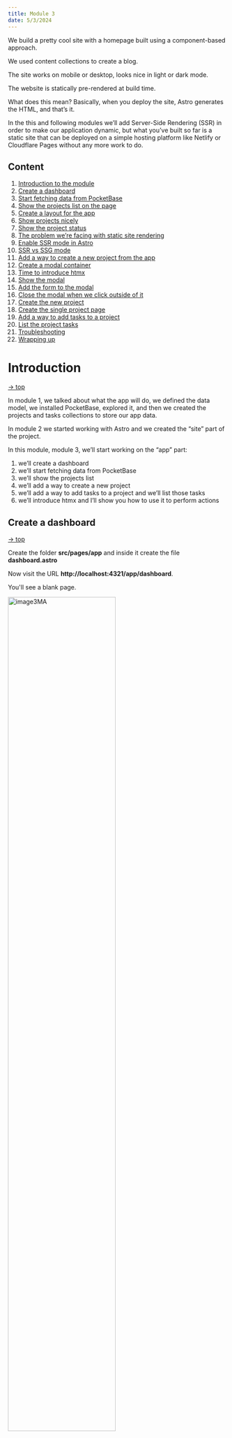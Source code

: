 ```yaml
---
title: Module 3
date: 5/3/2024
---
```



We build a pretty cool site with a homepage built using a component-based approach.

We used content collections to create a blog.

The site works on mobile or desktop, looks nice in light or dark mode.

The website is statically pre-rendered at build time.

What does this mean? Basically, when you deploy the site, Astro generates the HTML, and that’s it.

In the this and following modules we’ll add Server-Side Rendering (SSR) in order to make our application dynamic, but what you’ve built so far is a static site that can be deployed on a simple hosting platform like Netlify or Cloudflare Pages without any more work to do.

## Content

1. [Introduction to the module](#introduction)
2. [Create a dashboard](#create-a-dashboard)
3. [Start fetching data from PocketBase](#start-fetching-data-from-pocketbase)
4. [Show the projects list on the page](#show-the-projects-list-on-the-page)
5. [Create a layout for the app](#create-a-layout-for-the-app)
6. [Show projects nicely](#show-projects-nicely)
7. [Show the project status](#show-the-project-status)
8. [The problem we’re facing with static site rendering](#the-problem-we-are-facing-with-static-rendering)
9. [Enable SSR mode in Astro](#enable-ssr-server-side-rendering-mode-in-astro)
10. [SSR vs SSG mode](#ssr-vs-ssg-mode)
11. [Add a way to create a new project from the app](#add-a-way-to-create-a-new-project-from-the-app)
12. [Create a modal container](#create-a-modal-container)
13. [Time to introduce htmx](#what-is-htmx)
14. [Show the modal](#show-the-modal)
15. [Add the form to the modal](#add-the-form-to-the-modal)
16. [Close the modal when we click outside of it](#close-the-modal-when-we-click-outside-of-it)
17. [Create the new project](#create-the-new-project)
18. [Create the single project page](#create-the-single-project-page)
19. [Add a way to add tasks to a project](#add-a-way-to-add-tasks-to-a-project)
20. [List the project tasks](#list-the-project-tasks)
21. [Troubleshooting](#troubleshooting)
22. [Wrapping up](#wrapping-up)

# Introduction

[&rarr; top](#)

In module 1, we talked about what the app will do, we defined the data model, we installed PocketBase, explored it, and then we created the projects and tasks collections to store our app data.

In module 2 we started working with Astro and we created the “site” part of the project.

In this module, module 3, we’ll start working on the “app” part:

1. we’ll create a dashboard
1. we’ll start fetching data from PocketBase
1. we’ll show the projects list
1. we’ll add a way to create a new project
1. we’ll add a way to add tasks to a project and we’ll list those tasks
1. we’ll introduce htmx and I’ll show you how to use it to perform actions

## Create a dashboard

[&rarr; top](#)

Create the folder **src/pages/app** and inside it create the file **dashboard.astro**

Now visit the URL **http://localhost:4321/app/dashboard**.

You'll see a blank page.

<img src="../_image3MA.webp" alt="image3MA" width=70% />
<img src="/_image3MA.webp" alt="image3MA" width=70% />

In Astro, if there’s no page route corresponding to a URL, you’ll see a “404 not found” page:

<img src="../_image3MB.webp" alt="image3MA" width=70% />
<img src="  /_image3MB.webp" alt="image3MA" width=70% />

404 is the HTTP response status code for “page not found”. The HTTP server returns this status code to the client.

You can see the HTTP response status code in the **DevTools Network panel**:

<img src="../_image3MC.webp" alt="image3MA" width=70% />
<img src="  /_image3MC.webp" alt="image3MA" width=70% />

<img src="../_image3MD.webp" alt="image3MA" width=70% />
<img src="  /_image3MD.webp" alt="image3MA" width=70% />

A successful response has status code 200.

What we want to do is start the whole “app part” by listing all the projects in the projects collection in PocketBase.

Go to the PocketBase “Admin UI” URL **http://127.0.0.1:8090/_/**, as we’ve done in Module 1 (restart PocketBase if you stopped its process with **./pocketbase serve** (**.\pocketbase serve** on Windows Powershell) from the folder where you added the PocketBase command, as we did in module 1).

Here is the projects collection we created in module 1:

<img src="../_image3ME.webp" alt="image3MA" width=70% />
<img src="  /_image3ME.webp" alt="image3MA" width=70% />

I want to add some projects here, using the PocketBase interface.

But first we have to add a user. The reason is that each product has a created_by property that links to a user.

So first go to the users collection and add a user by clicking “New record”:

<img src="../_image3MF.webp" alt="image3MA" width=70% />
<img src="  /_image3MF.webp" alt="image3MA" width=70% />

You’ll see a form show up:

<img src="../_image3MG.webp" alt="image3MA" width=70% />
<img src="  /_image3MG.webp" alt="image3MA" width=70% />

Fill the Email and Password fields. Also set Public: On on the email field (see the green text in the screenshot below) — we’ll talk about this later, but basically we’ll use this to be able to search users by email, by default unlocked for privacy reasons.

<img src="../_image3MH.webp" alt="image3MA" width=70% />
<img src="  /_image3MH.webp" alt="image3MA" width=70% />

Click “Create” and you should see the record:

<img src="../_image3MI.webp" alt="image3MA" width=70% />
<img src="  /_image3MI.webp" alt="image3MA" width=70% />

Now select to the projects collection.

Click “New record” and add a few sample projects:

<img src="../_image3MJ.webp" alt="image3MA" width=70% />
<img src="  /_image3MJ.webp" alt="image3MA" width=70% />

Set a name, a status from the list, and pick a user:

<img src="../_image3MK.webp" alt="image3MA" width=70% />
<img src="  /_image3MK.webp" alt="image3MA" width=70% />

Add a few records, just to have some data to visualize:

<img src="../_image3ML.webp" alt="image3MA" width=70% />
<img src="  /_image3ML.webp" alt="image3MA" width=70% />

## Start fetching data from PocketBase

[&rarr; top](#)

Now we’re ready to fetch the data from PocketBase.

To do this, go to the terminal and install the pocketbase npm package.

This is the first npm package we install. This is how we “import” code that other people created, and we can use in our projects.

Run the command from the folder that contains package.json (the root folder of Astro):

```

npm install pocketbase@0.21.1

```

<img src="../_image3MM.webp" alt="image3MA" width=70% />
<img src="  /_image3MM.webp" alt="image3MA" width=70% />

The entry has been added to the package.json file:

<img src="../_image3MN.webp" alt="image3MA" width=70% />
<img src="  /_image3MN.webp" alt="image3MA" width=70% />

(your exact version numbers will change but don’t worry)

Now in src/pages/app/dashboard.astro add this code:

```

---
import PocketBase from 'pocketbase'

const pb = new PocketBase('http://127.0.0.1:8090')

const projects = await pb
  .collection('projects')
  .getFullList()

console.log(projects)
---

```

Reload the dashboard, now in the terminal you should see the output of the console.log() - remember, anything we write in the “frontmatter” of an Astro component (the part between the --- lines) is ran server-side, so we don’t see the output in the browser console, but rather in the terminal where npm run dev is running.

You should see all the projects data printed:

<img src="../_image3MO.webp" alt="image3MA" width=70% />
<img src="  /_image3MO.webp" alt="image3MA" width=70% />

## Show the projects list on the page

[&rarr; top](#)

The dashboard is still an empty page.

In the dashboard.astro page component now we can iterate the projects array, similarly to how we iterated over arrays when we built the homepage to show features or the footer:

```

---
import PocketBase from 'pocketbase'

const pb = new PocketBase('http://127.0.0.1:8090')

const projects = await pb.collection('projects').getFullList()
---

<ul>
  {projects.map(project => <li>{project.name}</li>)}
</ul>

```

Here is the result:

<img src="../_image3MP.webp" alt="image3MA" width=70% />
<img src="  /_image3MP.webp" alt="image3MA" width=70% />

## Create a layout for the app

This method we used to show the projects list is ok, but let’s do it in a different way now.

We’re going to create a lot of screens in the “app” portion of our project, so let’s create a src/layouts/LayoutApp.astro layout - similarly to what we did with src/layouts/LayoutSite.astro for the site part.

```

---
const { title = 'Spring24app' } = Astro.props
---

<html lang='en'>
  <head>
    <meta charset='utf-8' />
    <link
      rel='icon'
      type='image/svg+xml'
      href='/favicon.svg'
    />
    <meta name='viewport' content='width=device-width' />
    <title>{title}</title>
    <meta
      name='description'
      content='A project management tool'
    />
  </head>

  <body>
    <main class='min-h-screen dark:bg-black dark:text-white'>
      <div class='max-w-5xl px-4 py-4 mx-auto'>
        <slot />
      </div>
    </main>
  </body>
</html>

```

This layout has a title prop, that will be used to fill the &lt;title> tag content.

Any page that uses this layout can pass the title information as a prop, like this:

```

<LayoutApp title='Dashboard'>
  ...
</LayoutApp>

```

That’s what we’re going to do in src/pages/app/dashboard.astro:

```

---
import PocketBase from 'pocketbase'

import LayoutApp from '@layouts/LayoutApp.astro'

const pb = new PocketBase('http://127.0.0.1:8090')

const projects = await pb
  .collection('projects')
  .getFullList()
---

<LayoutApp title='Dashboard'>
  <ul>
    {projects.map(project =>
      <li>{project.name}</li>
    )}
  </ul>
</LayoutApp>

```

**TIP** Sometimes you may get an error when adding a file to VS Code and then import it. Running **Developer: Restart Extension Host** command in VS Code from the Command Palette (cmd-shift-p OR ctrl-shift-p OR shift-greaterthan key).

The layout now provides some built-in padding that will be set across all pages in our app:

<img src="../_image3MQ.webp" alt="image3MA" width=70% />
<img src="  /_image3MQ.webp" alt="image3MA" width=70% />

## Show projects nicely

[&rarr; top](#)

Now I’m going to create a ProjectCard component that will be responsible for showing a single project in our list.

Create the file src/components/app/projects/ProjectCard.astro and inside it we’re going to start simple.

VS Code tip: you can right click after all the files list in the root of the project, select “New File…”, then paste that whole string including / in the root of the project VS Code will auto-create all folders, pretty handy

We get the project object as a prop, and we print the project name in a &lt;li> tag:

```

---
const { project } = Astro.props
---

<li>
  {project.name}
</li>

```

In src/pages/app/dashboard.astro we import this component and we use it in our projects.map() iteration:

```

---

import PocketBase from 'pocketbase'
import LayoutApp from '@layouts/LayoutApp.astro'
import ProjectCard from '@components/app/projects/ProjectCard.astro'

const pb = new PocketBase('http://127.0.0.1:8090')

const projects = await pb
.collection('projects')
.getFullList()

---

<LayoutApp title='Dashboard'>
  <ul>
    {projects.map(project =>
      <li>{project.name}</li> REPLACE THIS LINE BY THE NEXT!!!
      <ProjectCard project={project} />
    )}
  </ul>
</LayoutApp>

```

Everything should work exactly as before.

But now we can work in the ProjectCard component to make things look prettier:

```

---
const { project } = Astro.props
---

<li>      DELETE THIS LINE
  {project.name}  DELETE THIS LINE
</li>   DELETE THIS LINE
<li
  class='text-zinc-800 dark:text-white border dark:border-none rounded-lg bg-zinc-100 dark:bg-zinc-800 hover:bg-zinc-200 hover:dark:bg-zinc-700'>
  <a href={`/app/project/${project.id}`}>
    <div
      class='flex justify-center w-full p-6'>
      <h3
        class='text-lg font-bold truncate'>
        {project.name}
      </h3>
    </div>
  </a>
</li>

```

This adds some padding to each project, and also links to the project detail page when each card is clicked:

<img src="../_image3MR.png" alt="image3MR" width=70% />

<img src="  /_image3MR.png" alt="image3MR" width=70% />

Now in src/pages/app/dashboard.astro we can wrap our cards in a container with grid grid-cols-2 to display 2 projects on each row (only on big screens), and we’re also applying a gap to visually separate them:

```

<LayoutApp title='Dashboard'>
  <div class='py-10 mx-auto text-white max-w-7xl'>
      <ul>
      <ul class='grid gap-6 sm:grid-cols-2'>
        {
          projects.map(project => (
            <ProjectCard project={project} />
          ))
        }
      </ul>
  </div>
</LayoutApp>

```

<img src="../_image3MS.png" alt="image3MS" width=70% />

<img src="  /_image3MS.png" alt="image3MS" width=70% />

On small screens you’ll get 1 column, thanks to using sm: before grid-cols-2 in our Tailwind CSS class:

<img src="../_image3MT.png" alt="image3MT" width=70% />

<img src="  /_image3MT.png" alt="image3MT" width=70% />

Let’s also add a title so users knows what they’re looking at:

```

<LayoutApp title='Dashboard'>
   <div class='py-10 mx-auto text-white max-w-7xl'>
   <div class='py-10 mx-auto text-white max-w-7xl space-y-6'>
   <div
     class='rounded-lg bg-zinc-900 px-5 py-4 sm:py-2.5 text-xl sm:text-3xl md:text-5xl text-white uppercase text-center font-extrabold'>
     Projects
   </div>


    <ul class='grid gap-6 sm:grid-cols-2'>
      {
        projects.map(project => (
          <ProjectCard project={project} />
        ))
      }
    </ul>
  </div>
</LayoutApp>

```

Pretty nice:

<img src="../_image3MU.png" alt="image3MU" width=70% />

<img src="  /_image3MU.png" alt="image3MU" width=70% />


## Show the project status

[&rarr; top](#)

Now let’s display each project’s status in the project card.

Remember, we have the status information that stores the current project state, for example “not started” or “in progress” or “completed”:

<img src="../_image3MV.png" alt="image3MV" width=70% />

<img src="  /_image3MV.png" alt="image3MV" width=70% />

Here’s what we want to achieve:

<img src="../_image3MW.png" alt="image3MW" width=70% />

<img src="  /_image3MW.png" alt="image3MW" width=70% />

To do this, first we add some markup to the card HTML in src/components/app/projects/ProjectCard.astro:

```

<li
  class='text-zinc-800 dark:text-white border dark:border-none rounded-lg bg-zinc-100 dark:bg-zinc-800 hover:bg-zinc-200 hover:dark:bg-zinc-700'>
  <a href={`/app/project/${project.id}`}>
    <div
      class='flex justify-center w-full p-6'>
      <h3
        class='text-lg font-bold truncate'>
        {project.name}
      </h3>
    </div>

    <div
      class={`bg-zinc-100 dark:bg-zinc-800 rounded-b-lg text-center border-t ${
        project.status !== 'not started' &&
        project.status !== 'ongoing' &&
        project.status !== 'on hold' &&
        project.status !== 'done' &&
        'border-t-blue-600 dashed-border-top'
      }`}>
      <div
        class="inline-block px-1 mt-[0.35rem] text-sm text-zinc-900 bg-zinc-100 rounded-md">
        {project.status}
      </div>

      <div
        class={`${projectStatus(
          project.status,
        )} rounded-bl-lg bg-blue-600 py-1 text-center -mt-7 pb-8`}>
      </div>
    </div>

  </a>
</li>

```

In the frontmatter part, we add a little function that we use to apply specific classes to the markup depending on the project status, to style it nicely:

```

export function projectStatus(status: string) {
  switch (status) {
    case 'started':
      return ' w-2/12 '
    case 'in progress':
      return ' w-6/12 '
    case 'ongoing':
      return ' w-full bg-blue-600 rounded-br-lg'
    case 'archived':
      return ' w-full bg-zinc-400 rounded-br-lg'
    case 'on hold':
      return ' w-full bg-stripes-darkgray-yellow rounded-br-lg'
    case 'almost finished':
      return ' w-10/12 '
    case 'done':
      return ' w-full bg-green-500 rounded-br-lg'
    case 'not started':
      return ' w-full bg-zinc-400 rounded-br-lg'
  }
}

```

Finally, we add a &lt;style> tag to include 2 custom CSS classes: bg-stripes-darkgray-yellow and dashed-border-top:

```

<style>
  .bg-stripes-darkgray-yellow {
    background-image: repeating-linear-gradient(
      45deg,
      #1f2937,
      #1f2937 25px,
      #f6e711 25px,
      #f6e711 50px
    );
  }

  .dashed-border-top {
    position: relative;
    background-image: repeating-linear-gradient(
      to right,
      currentColor,
      currentColor 7px,
      transparent 7px,
      transparent 20px
    );
    background-size: 100% 2px;
    background-position: top;
    background-repeat: no-repeat;
    border-top: 1px solid transparent;
  }
</style>

```

Here’s the complete **src/components/app/projects/ProjectCard.astro file**:

```

---
const { project } = Astro.props


export function projectStatus(status: string) {
  switch (status) {
    case 'started':
      return ' w-2/12 '
    case 'in progress':
      return ' w-6/12 '
    case 'ongoing':
      return ' w-full bg-blue-600 rounded-br-lg '
    case 'archived':
      return ' w-full bg-zinc-400 rounded-br-lg '
    case 'on hold':
      return ' w-full bg-stripes-darkgray-yellow rounded-br-lg '
    case 'almost finished':
      return ' w-10/12 '
    case 'done':
      return ' w-full bg-green-500 rounded-br-lg '
    case 'not started':
      return ' w-full bg-zinc-400 rounded-br-lg '
  }
}
---

<style>
  .bg-stripes-darkgray-yellow {
    background-image: repeating-linear-gradient(
      45deg,
      #1f2937,
      #1f2937 25px,
      #f6e711 25px,
      #f6e711 50px
    );
  }

  .dashed-border-top {
    position: relative;
    background-image: repeating-linear-gradient(
      to right,
      currentColor,
      currentColor 7px,
      transparent 7px,
      transparent 20px
    );
    background-size: 100% 2px;
    background-position: top;
    background-repeat: no-repeat;
    border-top: 1px solid transparent;
  }
</style>

<li
  class='text-zinc-800 dark:text-white border dark:border-none rounded-lg bg-zinc-100 dark:bg-zinc-800 hover:bg-zinc-200 hover:dark:bg-zinc-700'>
  <a href={`/app/project/${project.id}`}>
    <div
      class='flex justify-center w-full p-6'>
      <h3
        class='text-lg font-bold truncate'>
        {project.name}
      </h3>
    </div>

    <div
      class={`bg-zinc-100 dark:bg-zinc-800 rounded-b-lg text-center border-t ${
        project.status !== 'not started' &&
        project.status !== 'ongoing' &&
        project.status !== 'on hold' &&
        project.status !== 'done' &&
        'border-t-blue-600 dashed-border-top'
      }`}>
      <div
        class="inline-block px-1 mt-[0.35rem] text-sm text-zinc-900 bg-zinc-100 rounded-md">
        {project.status}
      </div>

      <div
        class={`${projectStatus(
          project.status,
        )} rounded-bl-lg bg-blue-600 py-1 text-center -mt-7 pb-8`}>
      </div>
    </div>
  </a>
</li>

```

Looks pretty cool (I changed the status of the projects in PocketBase, to see how it changed its design):

<img src="../_image3MX.png" alt="image3MX" width=70% />

<img src="  /_image3MX.png" alt="image3MX" width=70% />


## The problem we are facing with static rendering

[&rarr; top](#)

There is a big problem now that we haven’t yet realized we have.

Astro by default is a static site generator (also called SSG). The site is created at build time, and after that happened, that’s it.

What does this mean, and how does it affect us?

We are currently running Astro in development mode, as we ran npm run dev.

Each time we change something in our pages, the result you see in the browser changes. And new data coming from PocketBase is fetched without issues, as you can see by adding a new project in PocketBase:

<img src="../_image3PA.webp" alt="image3PA" width=70% />

<img src="  /_image3PA.webp" alt="image3PA" width=70% />

Now let’s do something.

Let’s build the app for production.

Stop **npm run dev** by pressing **cmd-c** or **ctrl-c** and run:

```

npm run build

```

<img src="../_image3PB.webp" alt="image3PB" width=70% />

<img src="  /_image3PB.webp" alt="image3PB" width=70% />

The **build** command is defined in **package.json** as:

<img src="../_image3PC.webp" alt="image3PC" width=70% />

<img src="  /_image3PC.webp" alt="image3PC" width=70% />

When you run this command, first Astro runs astro check to check for possible errors, and then, if there are no problems, it runs astro build to create the production version in the dist folder in your project.

You should be able to see dist folder in VS Code:

<img src="../_image3PD.webp" alt="image3PD" width=70% />

<img src="  /_image3PD.webp" alt="image3PD" width=70% />

Now run **npm run preview** to run **astro preview**, the Astro command that starts a local server and serves the content of the **dist** folder.

<img src="../_image3PE.webp" alt="image3PE" width=70% />

<img src="  /_image3PE.webp" alt="image3PE" width=70% />

Now try accessing the URL, go to the **/app/dashboard** route and you’ll see the projects, as we had before:

<img src="../_image3PF.webp" alt="image3PF" width=70% />

<img src="  /_image3PF.webp" alt="image3PF" width=70% />

But now try removing the “new project” you just added - you still see the project on the website!

The reason is that the site was statically built, it was turned to HTML during the build, data was fetched from PocketBase during the build.

You need a new build to get the updated data.

This is great for many different use cases, for example when you have a set of data that’s static and you don’t need to fetch data from the database on any request.

It’s much, much more efficient to build a static site, and deploy on an hosting platform like Netlify or Vercel completely for free.

When you start needing a database, you’ll see things will start costing you a bit of money (or, they’ll have a limited free plan), because that’s a more complex setup.

But this doesn’t work for us, because we are building a dynamic application.

The solution is: we need to enable server-side rendering (SSR) mode in Astro.


## Enable SSR mode in Astro

**(Server Side Rendering)**

[&rarr; top](#)

To enable SSR mode, run the command

```

npm install @astrojs/node@8.2.3

```

If **npm run preview** is still running, terminate the process by using ctrl-c.

Open your **astro.config.mjs** file and add the following:

```

import tailwind from '@astrojs/tailwind'
import { defineConfig } from 'astro/config'

import node from '@astrojs/node'
import 'dotenv/config'

// https://astro.build/config
export default defineConfig({
  integrations: [tailwind()],
  output: 'server',
  adapter: node({
    mode: 'standalone'
  })
})

```

The “adapter” part is interesting because Astro has a lot of server-rendering adapters so it can work anywhere you want to run it on (see https://astro.build/integrations/?search=&categories%5B%5D=adapters)

Node.js is the one we use to run locally, but for example if you want to deploy a site to Cloudflare, you’ll need the Cloudflare adapter. Same for Vercel, Netlify, etc, as all those platforms are special in their own way, so we need a specific adapter to make the best use of them.

output: "server" is what enables SSR for the whole site.

Even though SSR is enabled, we can tell Astro to pre-render at build time some pages, for which we don’t need SSR. Our whole marketing site doesn’t need SSR.

We’ll need to add this line:

```

export const prerender = true

```

at the top of each route, so Astro knows it can prerender them when the server starts.

It’s worth noting you could do the opposite by setting output: "hybrid" in the Astro config, in this case you would set prerender = false for pages you want server-rendered. But since we have just a few pages we want to prerender at build time, and the rest of the site is server rendered on each request, we’ll stick to server.

Actually let’s go and make the homepage prerendered in src/pages/index.astro:

```

---
export const prerender = true

import LayoutSite from '@layouts/LayoutSite.astro'

//...

```

Do the same for **src/pages/blog.astro** and also **src/pages/blog/[slug].astro**.

Now run **npm run build** again, notice some things changed compared to the last time we ran that command:

<img src="../_image3PG.webp" alt="image3PG" width=70% />

<img src="  /_image3PG.webp" alt="image3PG" width=70% />

Now run **npm run preview**, this command changed too:

<img src="../_image3PH.webp" alt="image3PH" width=70% />

<img src="  /_image3PH.webp" alt="image3PH" width=70% />

Now go to **http://localhost:4321/app/dashboard**, and now try doing what we tried before - adding a new project in PocketBase, or deleting a new one.

After reloading the page, you’ll see the new data reflected on the website.

## SSR vs SSG mode

**Server Side Rendering vs Server Side Generator**

[&rarr; top](#)

The upside is that we now have fresh data.

The downside is that we have to look in the database for every request (we’ll be able to speed up things when we’ll talk about caching).

The time needed for this will be super fast locally.

It will aslo be very fast on a remote server if both Astro and PocketBase are on the same machine or data center.

Speed problems will start when you put the website somewhere on the cloud, for example in a US East data center, but data is hosted in a data center in US West or Europe - always try to keep data and server very near each other, geographically.

A static site can be made super fast by serving it from multiple locations, that’s what most hosting providers do automatically with their CDN and Edge offering.

A SSR site with a database is trickier, but there are ways to do so - might be out of the scope of the Bootcamp.

We’ll focus on deploying, in the last module, but in a centralized location - you’ll pick the one that’s nearest to the majority of your app users.

This site you’re reading is server-rendered from a super cheap plan on Render, from Oregon, and is very fast for me even though I’m very far from it.

Now that we have SSR enabled, stop npm run preview and let’s go back to running npm run dev to go back to development mode, so changes to your code will be immediately reflected on the site.

The production build is more optimized. And development mode ships a “client” script to enable “hot module reloading” (that’s the magic that happens when the app refreshes when you save a file in your editor).


## Add a way to create a new project from the app

[&rarr; top](#)

Now that we’re back in development mode, let’s add a way to create a new project from the app.

We start build our “app experience”.

First, I want to add a new button at the end of our projects list with the “Add new” words in it.

Create a new component **AddNewProjectCard** in **src/components/app/projects/AddNewProjectCard.astro**

Edit the file by adding the following code:

```

<div class='text-white bg-zinc-800 rounded-lg shadow'>
  <div
    class='flex items-center justify-between w-full p-6 text-center space-x-6'>
    <div class='flex-1 mx-auto'>
      <button
        type='button'
        class='inline-flex items-center justify-center px-6 py-2 text-sm font-bold text-white bg-blue-600 border border-transparent rounded-md hover:bg-blue-700 focus:outline-none focus:ring-2 focus:ring-offset-2 focus:ring-blue-500 select-none'>
        Add new project
      </button>
    </div>
  </div>
</div>

```

At the moment this button does nothing, it just renders the button on the page.

We add this component in **src/pages/app/dashboard.astro**

```

---
import PocketBase from 'pocketbase'

import LayoutApp from '@layouts/LayoutApp.astro'

import ProjectCard from '@components/app/projects/ProjectCard.astro'
import AddNewProjectCard from '@components/app/projects/AddNewProjectCard.astro'

const pb = new PocketBase('http://127.0.0.1:8090')

const projects = await pb
  .collection('projects')
  .getFullList()
---

<LayoutApp title='Dashboard'>
  <div
    class='py-10 mx-auto text-white max-w-7xl space-y-6'>
    <div
      class='rounded-lg bg-zinc-900 px-5 py-4 sm:py-2.5 text-xl sm:text-3xl md:text-5xl text-white uppercase text-center font-extrabold'>
      Projects
    </div>

    <div class='space-y-6'>
      <ul class='grid gap-6 sm:grid-cols-2'>
        {
          projects.map(project => (
            <ProjectCard project={project} />
          ))
        }
      </ul>
      <AddNewProjectCard />
    </div>
  </div>
</LayoutApp>

```

You should see the button in place:

<img src="../_image3PJ.webp" alt="image3PJ" width=70% />

<img src="  /_image3PJ.webp" alt="image3PJ" width=70% />

Now comes the interesting part part.

What should happen when you click the “Add new” button? Perhaps we send the user to a new page, maybe a /app/projects/new route, where there is a form, the user adds the project name, saves, we send them back to /app/dashboard.

That’s a perfectly reasonable thing to do.

However, the page would look quite empty because the form is a really small one.

It’s better, I think, to show this form inside a modal. User clicks “Add new”, a little window shows up, the user hits save, and we display the new project right there.

We’re going to have a lot of those little interactions:

- to add a new project (this use case)
- to add a new task
- to add a new team

but also to edit a project’s name, or a team’s name.

So we’ll build a “modal container” in a very generic way that can be reused for everything.


## Create a modal container

[&rarr; top](#)

We’ll use the &lt;dialog> HTML element for the modal.

This is a recent browser feature, and it’s perfect to create modal windows.

Read more about this on https://developer.mozilla.org/en-US/docs/Web/HTML/Element/dialog.

By default the content of a &lt;dialog> element is hidden, and we show it to the user by first looking up the dialog:

```

document.querySelector('dialog')

```

and then calling its **showModal()** method:

```

document.querySelector('dialog').showModal()

```

We can close the dialog by pressing the “esc” key, this automatically closes the dialog for us without having to write any code.

Or, we can programmatically close it by using JavaScript:

```

document.querySelector('dialog').close()

```

Let's start by adding a **&lt;dialog>** element in **src/layouts/LayoutApp.astro**:

```

---
const { title = 'Spring24app' } = Astro.props
---

<html lang='en'>
  <head>
    <meta charset='utf-8' />
    <link
      rel='icon'
      type='image/svg+xml'
      href='/favicon.svg'
    />
    <meta name='viewport' content='width=device-width' />
    <title>{title}</title>
    <meta
      name='description'
      content='A project management tool'
    />
  </head>

  <body>
    <main
      class='min-h-screen dark:bg-black dark:text-white'>
      <div class='max-w-5xl px-4 py-4 mx-auto'>
        <dialog></dialog>
        <slot />
      </div>
    </main>
  </body>
</html>

```

This will be the container of our project modal.

We'll write the modal content in a new page component.

Let's create a new folder where we'll store all the modal page components: **src/page/app/modals/**. Inside it, create **project/new.astro**.

We'll be able to get this page using the URL **/modals/project/new**.

This will be an **HTML partial**. It won't be a full HTML page, it will be just something we'll put inside the &lt;dialog> HTML element, so it can be just some HTML tag.

Add the following HTML into it to center a visual container with a gray background, and add some text into it:

```

---
export const partial = true
---

<div class='fixed inset-0'>
  <div class='flex items-center justify-center h-screen'>
    <div class='bg-zinc-100 dark:bg-zinc-800 rounded-lg max-w-sm w-full p-6 space-y-6'>
      <p>modal</p>
    </div>
  </div>
</div>

```

This is a page partial (see https://astro.build/blog/astro-340/ and https://docs.astro.build/en/basics/astro-pages/#partials)

We’ll later implement this, but let’s get to the point this content is shown in the page.

To do this, we’ll load the HTML partial inside the &lt;dialog> HTML element when the “Add new” button is clicked.

How? Using **htmx**.


## What is htmx??  

[&rarr; top](#)

htmx is a wonderful tiny library that allows us to perform actions and make our app feel like it’s built with a complex JavaScript framework, while in reality it’s not.

If you’ve used React or Vue or Svelte or any of those frameworks before, you’ll find htmx really simple to use, yet powerful.

It’s peculiar for a JavaScript library, because it uses HTML as a transport layer, instead of JSON as we’re used to do with heavy frontend frameworks like React, Angular, Vue, Svelte.

By now you should have installed it (version )First let’s install it.

You can install htmx simply by adding a &lt;script> tag to the &lt;head> of the app layout, but since we use TypeScript in our project, we can benefit from using htmx’s types definitions which you get “for free” by adding htmx from npm.

Install it from the terminal:

```

npm install htmx.org@1.9.10

```

Then import it in the layout src/layouts/LayoutApp.astro:

```

---
const { title = 'Spring24app' } = Astro.props
---

<html lang='en'>
  <head>
    <meta charset='utf-8' />
    <link
      rel='icon'
      type='image/svg+xml'
      href='/favicon.svg'
    />
    <meta name='viewport' content='width=device-width' />
    <title>{title}</title>
    <meta
      name='description'
      content='A project management tool'
    />

    <script>
      import * as htmx from 'htmx.org'

      declare global {
        interface Window {
          htmx: any
        }
      }

      window.htmx = htmx //optional

      htmx.process(document.body)
    </script>
  </head>

  <body>
    <main
      class='min-h-screen dark:bg-black dark:text-white'>
      <div class='max-w-5xl px-4 py-4 mx-auto'>
        <dialog></dialog>
        <slot />
      </div>
    </main>
  </body>
</html>

```

Doing so now you have all the documentation and hints about htmx right in VS Code:

We add the line **window.htmx = htmx** in case we want to access the htmx object in other pages, so we don’t have to pass it around.


## Show the modal

[&rarr; top](#)

Now that htmx is loaded, add these 2 lines to the **src/components/app/projects/AddNewProjectCard.astro** component:

```

<div class='text-white bg-zinc-800 rounded-lg shadow'>
  <div
    class='flex items-center justify-between w-full p-6 text-center space-x-6'>
    <div class='flex-1 mx-auto'>
      <button
        type='button'
        class='inline-flex items-center justify-center px-6 py-2 text-sm font-bold text-white bg-blue-600 border border-transparent rounded-md hover:bg-blue-700 focus:outline-none focus:ring-2 focus:ring-offset-2 focus:ring-blue-500 select-none'
        hx-get='/app/modals/project/new'
        hx-target='dialog'
      >
        Add new project
      </button>
    </div>
  </div>
</div>

```

This tells htmx to get the HTML returned by the URL **/modals/project/new** (the page route we just created above), and put it inside the &lt;dialog> element.

We just have one dialog element in our app, and I don’t think we’ll need more, so we’ll just target it this way.

Otherwise you could have used any CSS selector, like **#modal** for example.

Now try clicking “Add new”.

Nothing seems to happen, but if you look at the network panel in the devtools you’ll see a request to
**/modals/project/new**:

fig3RA

If you open the details of this request you’ll see the HTML we wrote in the page partial we wrote:

And notice how fast the request is, just 7ms.

This HTML we retrieved was added to the &lt;dialog> tag by htmx:

This is the first time we used htmx, but notice how much stuff it did behind the scenes, just by adding those 2 lines:

```

hx-get='/app/modals/project/new'
hx-target='dialog'

```

Why don’t we see the content on the page, though?

It’s because the &lt;dialog> element is a bit special, as I mentioned before, its content is hidden by default.

We need to use a line of JavaScript to **src/pages/app/modals/project/new.astro** to tell it to show the content:

```

---
export const partial = true
---

<script is:inline>
  document.querySelector('dialog').showModal()
</script>

<div class='fixed inset-0'>
  <div class='flex items-center justify-center h-screen'>
    <div
      class='bg-zinc-100 dark:bg-zinc-800 rounded-lg max-w-sm w-full p-6 space-y-6'>
      <p>modal</p>
    </div>
  </div>
</div>

```

We can now add a special &lt;dialog>-specific CSS line in **src/layouts/LayoutApp.astro** to make all the content “behind” the dialog to blur:

```

---
const { title = 'Spring24app' } = Astro.props
---

<html lang='en'>
  <head>
    <meta charset='utf-8' />
    <link
      rel='icon'
      type='image/svg+xml'
      href='/favicon.svg'
    />
    <meta name='viewport' content='width=device-width' />
    <title>{title}</title>
    <meta
      name='description'
      content='A project management tool'
    />

    <script>
      import * as htmx from 'htmx.org'

      declare global {
        interface Window {
          htmx: any
        }
      }

      window.htmx = htmx //optional

      htmx.process(document.body)
    </script>

    <style>
      dialog::backdrop {
        background-color: rgba(0, 0, 0, 0.7);
        backdrop-filter: blur(3px);
      }
    </style>
  </head>

  <body>
    <main
      class='min-h-screen dark:bg-black dark:text-white'>
      <div class='max-w-5xl px-4 py-4 mx-auto'>
        <dialog></dialog>
        <slot />
      </div>
    </main>
  </body>
</html>

```

## Add the form to the modal

[&rarr; top](#)

Now that our modal appears on the screen, let’s add the form into it.

We’ll do a bit of groundwork too, to make it possible to easily reuse what we’ll do for other modals, too.

We create a **src/components/app/modals/** folder to host the modal - specific components.

In there, we create **ModalLayout.astro**.

We’re going to reuse this across all the modals.

This component gets a title through its props, and has a **&lt;slot />** element inside it, so basically we can add more HTML and components by requiring it, and passing content as its child elements.

```

---
const { title } = Astro.props
---

<script is:inline>
  document.querySelector('dialog').showModal()
</script>

<div class='fixed inset-0'>
  <div class='flex items-center justify-center h-screen'>
    <div
      class='bg-zinc-100 dark:bg-zinc-800 rounded-lg max-w-sm w-full p-6 space-y-6'>
      <h3
        class='text-lg font-bold text-zinc-800 dark:text-white leading-6 text-center'>
        {title}
      </h3>
      <div>
        <slot />
      </div>
    </div>
  </div>
</div>

```

We’re going to use this layout in **src/pages/app/modals/project/new**.astro, replacing the pre-existing content:

```


---
export const partial = true

import ModalLayout from '@components/app/modals/ModalLayout.astro'
---

<ModalLayout title='New project'>
  <p class='text-white'>Hello</p>
</ModalLayout>

```

See how we pass the **title** prop, and that is reflected in the modal. Also, we pass child HTML elements inside the **ModalLayout** element, and they are put inside the modal thanks to our use of &lt;slot />.

Let’s now add the actual modal we’ll use to add a new project. We’re going to have an input field for the name, and 2 buttons, one to add the project, another one to cancel.

I’ll extract those 3 components to their own files, as we’ll reuse them later:

**src/components/app/modals/ButtonCancel.astro**

```

<button
  aria-label='Close dialog'
  type='button'
  class='inline-flex justify-center px-4 py-2 ml-3 font-medium text-gray-700 bg-white border border-gray-300 rounded-md shadow-sm hover:bg-gray-50 focus:outline-none focus:ring-2 focus:ring-offset-2 focus:ring-blue-500 mt-0 w-auto text-sm'
  onclick="document.querySelector('dialog')?.close()">
  Cancel
</button>

```

(notice how we close the modal when the button is clicked)

**src/components/app/modals/ButtonSubmit.astro**

```


---
const { label = 'Add' } = Astro.props
---

<button
  type='submit'
  class='inline-flex justify-center px-4 py-2 font-medium text-white bg-blue-600 border border-transparent rounded-md shadow-sm hover:bg-blue-700 focus:outline-none focus:ring-2 focus:ring-offset-2 focus:ring-blue-500 w-auto text-sm'>
  {label}
</button>

```

(notice how we can customize the label by adding a **label** prop)

**src/components/app/modals/InputField.astro**

```

---
const { name, value } = Astro.props
---

<input
  id={name}
  name={name}
  value={value}
  type='text'
  required
  class='block w-full px-3 py-2 placeholder-gray-400 border border-gray-300 appearance-none rounded-md shadow-sm focus:outline-none focus:ring-blue-500 focus:border-blue-500 sm:text-sm'
/>

```

(notice we can reuse this for different **name** and **value** by passing props)

Let’s put those 3 components into use in src/pages/app/modals/project/new.astro:

```

---
export const partial = true

import ModalLayout from '@components/app/modals/ModalLayout.astro'
import ButtonSubmit from '@components/app/modals/ButtonSubmit.astro'
import ButtonCancel from '@components/app/modals/ButtonCancel.astro'
import InputField from '@components/app/modals/InputField.astro'
---

<ModalLayout title='New project'>
  <form class='space-y-6' hx-post='/app/api/projects'>
    <div>
      <div class='mt-1'>
        <InputField name='project_name' />
      </div>
    </div>
    <div class='flex justify-center'>
      <ButtonSubmit />
      <ButtonCancel />
    </div>
  </form>
</ModalLayout>

```

Note how the input field is automatically set to focus by the browser, thanks to the use of the &lt;dialog> element.

## Close the modal when we click outside of it

[&rarr; top](#)

Also note how the modal is closed when we press the “esc” button. This is a browser feature, also thanks to the use of the &lt;dialog> element.

It would be cool if we could close the modal also when the user clicks outside of it.

To do this, we’d need to write quite a bit of JavaScript.

This could be the logic to implement:

```

function onClickOutside(element, callback) {
  document.addEventListener('click', (event) => {
    if (!element.contains(event.target)) {
      callback()
    }
  }, true)
}

const targetElement = document.querySelector('#yourElementId')

onClickOutside(targetElement, () => {
  document.querySelector('dialog').close()
})

```

Read chapter on events on W3S or MDN

Instead, however, we’re going to introduce a library we’ll use for several of those little things and interactions: Alpine.js.

With Alpine.js, all this JavaScript can be turned into 1 line:

```

@click.outside.capture="document.querySelector('dialog').close()"

```

See this page on the Alpine.js documentation https://alpinejs.dev/directives/on for reference.

We’d use this as an HTML attribute on the element we want to detect the “click outside”.

First however we need to install Alpine.js (if not installed yet)

We do so using npm:

```

npm install alpinejs@3.13.7

npm install --dev @types/alpinejs@3.13.9

```

Then in our **src/layouts/LayoutApp.astro** we include it:

```

---
const { title = 'Spring24app' } = Astro.props
---

<html lang='en'>
  <head>
    <meta charset='utf-8' />
    <link
      rel='icon'
      type='image/svg+xml'
      href='/favicon.svg'
    />
    <meta name='viewport' content='width=device-width' />
    <title>{title}</title>
    <meta
      name='description'
      content='A project management tool'
    />

    <script>
      import * as htmx from 'htmx.org'
      import Alpine from 'alpinejs'

      declare global {
        interface Window {
          htmx: any
          Alpine: any
        }
      }

      window.htmx = htmx //optional
      window.Alpine = Alpine //optional

      Alpine.start()

      htmx.process(document.body)
    </script>

    <style>
      dialog::backdrop {
        background-color: rgba(0, 0, 0, 0.7);
        backdrop-filter: blur(3px);
      }
    </style>
  </head>

  -<body>  //DELETE
  +<body x-data>
    <main
      class='min-h-screen dark:bg-black dark:text-white'>
      <div class='max-w-5xl px-4 py-4 mx-auto'>
        <dialog></dialog>
        <slot />
      </div>
    </main>
  </body>
</html>

```

Now in **src/components/app/modals/ModalLayout.astro** we add:

```

---
const { title } = Astro.props
---

<script is:inline>
  document.querySelector('dialog').showModal()
</script>

<div class='fixed inset-0'>
  <div class='flex items-center justify-center h-screen'>
    <div
      class='bg-zinc-100 dark:bg-zinc-800 rounded-lg max-w-sm w-full p-6 space-y-6'
      @click.outside.capture="document.querySelector('dialog').close()">
      <h3
        class='text-lg font-bold text-zinc-800 dark:text-white leading-6 text-center'>
        {title}
      </h3>
      <div>
        <slot />
      </div>
    </div>
  </div>
</div>

```

…and the modal closes when we click outside of it.


## Create the new project

[&rarr; top](#)

When the “Add” button is pressed, right now nothing happens.

Actually, something happens: htmx makes a **POST** request to **/app/api/projects**, which results in a **404 Not Found** response as we haven’t created this route yet.

<img src="../_image46.png" alt="" width=70%>
<img src="/_image46.png" alt="" width=70%>

As you can see if you switch to the request Payload tab, you’ll see the project_name input field value was correctly sent to the server, as we expect a form to do:

<img src="../_image47.png" alt="" width=70%>
<img src="/_image47.png" alt="" width=70%>

Check out the network tab in chrome developer tools. The **project_name** input field value was correctly sent to the server.

If you remember, in the **src/pages/app/dashboard.astro** file we used those lines to retrieve the projects list:

```

import PocketBase from 'pocketbase'

const pb = new PocketBase('http://127.0.0.1:8090')

const projects = await pb
  .collection('projects')
  .getFullList()

```

Since we’re going to work a lot with PocketBase and its data APIs, let’s move this to a separate file.

Create a **src/data** folder, and inside it create the **pocketbase.ts** file.

Let’s add:

```

import PocketBase from 'pocketbase'

export const pb = new PocketBase('http://127.0.0.1:8090')

```

actually let’s store the PocketBase URL in the **.env** file, that’s were we store the environment variables.

Create it first, in the project root (along with **astro.config.mjs** and **package.json**), then add:

```

POCKETBASE_URL=http://127.0.0.1:8090

```

<img src="../_image(48).png" alt="" width=70%>
<img src="/_image(48).png" alt="" width=70%>

After creating the file, restart the npm run dev process.

Now change the line to initialize PocketBase to this:

```

export const pb = new PocketBase(import.meta.env.POCKETBASE*URL ||
process.env.POCKETBASE_URL)

```

NOTE: on localhost in dev mode (npm run dev), we get env vars using import.meta.env.\*, but when deploying on a server we get vars using process.env.\_. This is why I use the syntax import.meta.env.POCKETBASE_URL || process.env.POCKETBASE_URL to get the first one, if defined, or the second one if the first is not defined.

If you see an error like “Something went wrong while processing your request.”, see the troubleshooting section at the end of this page.

If you see this error:

<img src="../_image(50).png" alt="" width=70%>
<img src="/_image(50).png" alt="" width=70%>

to fix it, run:

```

npm install --save-dev @types/node

```

Create a **getProjects** function now that will retrieve the projects list:

```

import PocketBase from 'pocketbase'

export const pb = new PocketBase(import.meta.env.POCKETBASE_URL ||
process.env.POCKETBASE_URL)

export async function getProjects() {
const projects = await pb
.collection('projects')
.getFullList()

return projects
}

```

Use this in **src/pages/app/dashboard.astro**:

```

import PocketBase from 'pocketbase'  //DELETE

const pb = new PocketBase('http://127.0.0.1:8090')

const projects = await pb
.collection('projects')
.getFullList()

import { getProjects } from '@data/pocketbase'

const projects = await getProjects()

```

Things should work as before in the dashboard.

Let’s now implement an **addProject()** function in **src/data/pocketbase.ts**:

```

export async function addProject(name: string) {
const newProject = await pb.collection('projects')
.create({
name,
status: 'not started',
})

return newProject
}

```

Now create **src/pages/app/api/**.

We create this “API” folder as this will be the place for our “HTML API”. We’ll handle

```

POST, GET, PUT requests

```

to the resources we manage, and we’ll respond with HTML partials.

In there create the **projects.astro** file as we’re going to respond to a POST request to **/app/api/projects**, we fetch the project_name from the request **formData** object, and we then call **addProject()** to add the project to PocketBase:

```

---

export const partial = true

import { addProject } from '@data/pocketbase'

if (Astro.request.method === 'POST') {
const formData = await Astro.request.formData()

const project_name = formData.get('project_name')?.toString() || ''

const project = await addProject(project_name)
}

---

```

The call to **/app/api/projects** should now work and return a 200 OK response.

Try it!

The new project was added to PocketBase, and you’ll see it if you refresh the page, however right now we see this:

<img src="../_image(51).png" alt="" width=70%>
<img src="/_image(51).png" alt="" width=70%>

Why?

By default htmx replaces the innerHTML (the content) of the element that triggers the HTTP request.

And we returned no HTML at all from our request, so htmx just replaced the existing HTML with nothing.

The easiest thing we can do now is to add a special htmx header to the response called **HX-Redirect** in **src/pages/app/api/projects.astro**, like this:

```

---

export const partial = true

import { addProject } from '@data/pocketbase'

if (Astro.request.method === 'POST') {
const formData = await Astro.request.formData()

const project_name = formData
.get('project_name')
as string

const project = await addProject(project_name)

Astro.response.headers.set('HX-Redirect', `/app/dashboard`)
}

---

```

TIP: “as string” is a way to tell TypeScript this is a string even when the value could be undefined

After just adding this line, htmx when gets the response back (an empty document, actually, since we didn’t return any HTML from our “HTML API” partial page), will redirect the user to the **/app/dashboard** page.

It’s all happening so fast we didn’t even notice we have an additional request on top.

This is just one of the things you can do with htmx, you can fine-tune this later to send specific HTML to update the projects list, for example, but I think it’s fine to start with.


## Create the single project page

[&rarr; top](#)

Let’s now create the single project page.

Create the **src/pages/app/project** folder, and inside it, add **[project_id].astro**.

This will handle the /app/project/<project_id> URLs.

Just type “Project page” in this file, you should see this if you click a link to a project from the dashboard:

<img src="../_image(52).png" alt="" width=70%>
<img src="/_image(52).png" alt="" width=70%>

Let’s make this pretty, and let’s fetch the project name from PocketBase.

Add this to **src/data/pocketbase.ts**:

```

export async function getProject(id: string) {
const project = await pb.collection('projects').getOne(id)

return project
}

```

We’ll use this in **src/pages/app/project/[project_id].astro**.

First we retrieve the **project_id** value from **Astro.params**.

If we don’t get a project corresponding to the **id** from the **getProject()** call, we redirect back to the dashboard (notice this doesn’t work now because **getProject()** raises an exception, so we’d need to wrap this into a try/catch, but we’ll do this later.

Otherwise we show the project name in the UI:

```
---

import LayoutApp from '@layouts/LayoutApp.astro'
import { getProject } from '@data/pocketbase'

const { project_id = '' } = Astro.params

const project = await getProject(project_id)

if (!project) {
return Astro.redirect('/app/dashboard')
}

---

<LayoutApp title={project.name}>
  <div
    class='py-10 mx-auto text-white max-w-7xl space-y-6'>
    <div
      class='rounded-lg bg-zinc-900 px-5 py-4 sm:py-2.5 text-xl sm:text-3xl md:text-5xl text-white uppercase text-center font-extrabold'>
      {project.name}
    </div>
  </div>
</LayoutApp>

```

We’ve got it:

<img src="../_image(53).png" alt="" width=70%>
<img src="/_image(53).png" alt="" width=70%>


## Add a way to add tasks to a project

[&rarr; top](#)


On the same file, **src/pages/app/project/[project_id].astro**, let’s create a “box” to list tasks on the page:

```
---

import LayoutApp from '@layouts/LayoutApp.astro'
import { getProject } from '@data/pocketbase'

const { project_id = '' } = Astro.params

const project = await getProject(project_id)

if (!project) {
return Astro.redirect('/app/dashboard')
}

---

<LayoutApp title={project.name}>
  <div
    class='py-10 mx-auto text-white max-w-7xl space-y-6'>
    <div
      class='rounded-lg bg-zinc-900 px-5 py-4 sm:py-2.5 text-xl sm:text-3xl md:text-5xl text-white uppercase text-center font-extrabold'>
      {project.name}
    </div>

    <div class='space-y-6'>
      <div
        class='p-10 text-white rounded-lg shadow bg-zinc-100 dark:bg-zinc-800'>
        <h2
          class='pb-10 text-xl font-black text-center uppercase text-zinc-800 dark:text-white'>
          Tasks to do
        </h2>
      </div>
    </div>

  </div>
</LayoutApp>

```

Now we create a button to add a new task.

Create the folder **src/components/app/tasks**, we’ll store all tasks-related components here.

Create **ButtonAddNewTask.astro**:

```

---

const { project_id } = Astro.props
---

<div class='w-full mx-auto text-center'>
  <button
    type='button'
    class='inline-flex items-center justify-center px-6 py-2 text-sm font-bold text-white bg-blue-600 border border-transparent rounded-md hover:bg-blue-700 focus:outline-none focus:ring-2 focus:ring-offset-2 focus:ring-blue-500 select-none'
    hx-get=`/app/modals/project/${project_id}/task/new`
    hx-target='dialog'>
    Add new
  </button>
</div>

```

Now you can import and add this component to **src/pages/app/project/[project_id].astro**:

```

---

import LayoutApp from '@layouts/LayoutApp.astro'
import { getProject } from '@data/pocketbase'

import ButtonAddNewTask from '@components/app/tasks/ButtonAddNewTask.astro'

const { project_id = '' } = Astro.params

const project = await getProject(project_id)

if (!project) {
return Astro.redirect('/app/dashboard')
}

---

<LayoutApp title={project.name}>
  <div
    class='py-10 mx-auto text-white max-w-7xl space-y-6'>
    <div
      class='rounded-lg bg-zinc-900 px-5 py-4 sm:py-2.5 text-xl sm:text-3xl md:text-5xl text-white uppercase text-center font-extrabold'>
      {project.name}
    </div>

    <div class='space-y-6'>
      <div
        class='text-white rounded-lg shadow p-10 bg-zinc-100 dark:bg-zinc-800'>
        <h2
          class='pb-10 text-xl font-black text-center uppercase text-zinc-800 dark:text-white'>
          Tasks to do
        </h2>

        <ButtonAddNewTask project_id={project_id} />
      </div>
    </div>

  </div>
</LayoutApp>

```

You should see the button.

The button loads the HTML partial content coming from the page route **/modals/project/${project_id}/task/new**

Create the file **src/pages/app/modals/project/[project_id]/task/new.astro** (and all the folders needed to create it)

In this file we build a form similarly to what we did in **src/pages/app/modals/project/new.astro**.

What changes (apart from changing from “project” to “task”) is we now get the project_id from the URL, and we use it to build the correct **hx-post** value:

```

---

export const partial = true

import ModalLayout from '@components/app/modals/ModalLayout.astro'
import ButtonSubmit from '@components/app/modals/ButtonSubmit.astro'
import ButtonCancel from '@components/app/modals/ButtonCancel.astro'
import InputField from '@components/app/modals/InputField.astro'

## const { project_id } = Astro.params

<ModalLayout title='New task'>
  <form
    class='space-y-6'
    hx-post={`/app/api/project/${project_id}/task`}>
    <div>
      <div class='mt-1'>
        <InputField name='task_text' />
      </div>
    </div>
    <div class='flex justify-center'>
      <ButtonSubmit />
      <ButtonCancel />
    </div>
  </form>
</ModalLayout>

```

You should now see this show up if you click the “Add task” button:

<img src="../_image(56).png" alt="" width=70%>
<img src="/_image(56).png" alt="" width=70%>

This form uses htmx, through the use of the **hx-post** attribute, to POST data to **/app/api/project/${project_id}/task**.

Let’s create this route by adding the file **src/pages/app/api/project/[project_id]/task.astro**

In there we’ll handle the POST request and we’ll send the project id and the task text to an **addTask()** function that we’ll now write in **pocketbase.ts**.

Once the task is added, we use the **HX-Redirect** to simply tell the client to reload the project page, which will automatically fetch the new task.

```
---

export const partial = true

import { addTask, getProject } from '@data/pocketbase'

const { project_id = '' } = Astro.params

const project = await getProject(project_id)

if (Astro.request.method === 'POST') {
const formData = await Astro.request.formData()
const task_text =
formData.get('task_text') as string

await addTask(project_id, task_text)

Astro.response.headers.set(
'HX-Redirect',
`/app/project/${project_id}`
)
}

---

```

Switch to **src/data/pocketbase.ts** and add this:

```

export async function addTask(
project_id: string,
text: string
) {
const newTask = await pb.collection('tasks').create({
project: project_id,
text,
})

return newTask
}

```


Tasks are now saved to PocketBase!


## List the project tasks

[&rarr; top](#)

Now that we have tasks, it’s time to list the tasks in the project page.

Add a **getTasks()** function to pocketbase.ts:

```

export async function getTasks(project_id: string) {
const options = {
filter: `project = "${project_id}"`,
}

const tasks = await pb
.collection('tasks')
.getFullList(options)

return tasks
}

```

We use this in **src/pages/app/project/[project_id].astro**:

```

---

import LayoutApp from '@layouts/LayoutApp.astro'
import { getProject } from '@data/pocketbase'
import { getProject, getTasks } from '@data/pocketbase'

import ButtonAddNewTask from '@components/app/tasks/ButtonAddNewTask.astro'

const { project_id = '' } = Astro.params

const project = await getProject(project_id)

if (!project) {
return Astro.redirect('/app/dashboard')
}

const tasks = await getTasks(project_id)

<LayoutApp title={project.name}>
  <div
    class='py-10 mx-auto text-white max-w-7xl space-y-6'>
    <div
      class='rounded-lg bg-zinc-900 px-5 py-4 sm:py-2.5 text-xl sm:text-3xl md:text-5xl text-white uppercase text-center font-extrabold'>
      {project.name}
    </div>

    <div class='space-y-6'>
      <div
        class='text-white rounded-lg shadow p-10 bg-zinc-100 dark:bg-zinc-800'>
        <h2
          class='pb-10 text-xl font-black text-center uppercase text-zinc-800 dark:text-white'>
          Tasks to do
        </h2>

        <div>
          {
            tasks.length === 0 && (
              <p class='text-center text-zinc-900 dark:text-white pb-10'>
                Nothing yet
              </p>
            )
          }

          <ul class='space-y-6'>
            {tasks.map(task => <li>{task.text}</li>)}
          </ul>
        </div>

        <ButtonAddNewTask project_id={project_id} />
      </div>
    </div>

  </div>
</LayoutApp>

```

The **tasks.length === 0 && ()** part is a way, in Astro components (and React’s JSX) to include the part inside parentheses only if the condition is true. In this case we show “Nothing yet” if the tasks number is 0.

Here is the result, after adding some sample tasks:

<img src="../_image(57).png" alt="" width=70%>
<img src="/_image(57).png" alt="" width=70%>


## Troubleshooting

[&rarr; top](#)

Here are some common errors you might stumble upon.

If you see an error like “Something went wrong while processing your request.”

<img src="../_image(58).png" alt="" width=70%>
<img src="/_image(58).png" alt="" width=70%>

it means Astro cannot connect to PocketBase. Double-check PocketBase is running, and you set the connection URL value (usually POCKETBASE_URL=http://127.0.0.1:8090) in the .env file.

Double-check the .env file is in the root folder of your project, in the same folder where there’s package.json (not inside src, for example).

Restart npm run dev when changing your .env file content.

Then also double-check this variable is picked up correctly in src/data/pocketbase.ts

```

console.log(
import.meta.env.POCKETBASE_URL ||
process.env.POCKETBASE_URL
)

```

and check what this prints to the console (restart npm run dev again)

Another issue I’ve seen is permissions on PocketBase collections.

If you get an error page saying “Only admins can perform this action”, make sure permissions are open to everyone, as you can see in those screenshots, for both projects and tasks:

<img src="../_image(59).png" alt="" width=70%>
<img src="/_image(59).png" alt="" width=70%>

<img src="../_image(60).png" alt="" width=70%>
<img src="/_image(60).png" alt="" width=70%>

and that those settings are saved.

If you see a “Failed to create record” error when creating a project, check that the ‘status’ field in the projects PocketBase collection has all these options: not started, started, in progress, almost finished, done, ongoing, on hold, archived

<img src="../_image(61).png" alt="" width=70%>
<img src="/_image(61).png" alt="" width=70%>

Any time there is a PocketBase-related error that’s a bit vague, try looking in the PocketBase logs page at **http://localhost:8090/\_/?#/logs**

For example here I erroneously renamed the project field of the tasks collection to projects, so the filter for project didn’t work and I got this error “invalid left operand “project” - unknown field “project"" - this can point you in the right direction.

<img src="../_image(62).png" alt="" width=70%>
<img src="/_image(62).png" alt="" width=70%>

To make things easier, if you type “error” in the search bar and press enter, PocketBase will show all the requests that resulted in an error.


## Wrapping up

[&rarr; top](#)

In this module we started to see how we can interface Astro and PocketBase to fetch and store data.

We’ve also started using **htmx** and **Alpine** to help us create interactive experiences on our pages.

It’s a lot of new stuff! But you’ve been introduced to the entire stack we’ll be using, for the next modules we’ll be adding features and crafting the application user experience by using this core set of technologies: Astro, PocketBase, htmx, Alpine.js, gradually learning how to use those tools to do everything we need.

## content of this module


1. [Introduction to the module](#introduction)
2. [Create a dashboard](#create-a-dashboard)
3. [Start fetching data from PocketBase](#start-fetching-data-from-pocketbase)
4. [Show the projects list on the page](#show-the-projects-list-on-the-page)
5. [Create a layout for the app](#create-a-layout-for-the-app)
6. [Show projects nicely](#show-projects-nicely)
7. [Show the project status](#show-the-project-status)
8. [The problem we’re facing with static site rendering](#the-problem-we-are-facing-with-static-rendering)
9. [Enable SSR mode in Astro](#enable-ssr-server-side-rendering-mode-in-astro)
10. [SSR vs SSG mode](#ssr-vs-ssg-mode)
11. [Add a way to create a new project from the app](#add-a-way-to-create-a-new-project-from-the-app)
12. [Create a modal container](#create-a-modal-container)
13. [Time to introduce htmx](#what-is-htmx)  
14. [Show the modal](#show-the-modal)
15. [Add the form to the modal](#add-the-form-to-the-modal)
16. [Close the modal when we click outside of it](#close-the-modal-when-we-click-outside-of-it)
17. [Create the new project](#create-the-new-project)
18. [Create the single project page](#create-the-single-project-page)
19. [Add a way to add tasks to a project](#add-a-way-to-add-tasks-to-a-project)
20. [List the project tasks](#list-the-project-tasks)
21. [Troubleshooting](#troubleshooting)
22. [Wrapping up](#wrapping-up)

[&rarr; top](#)